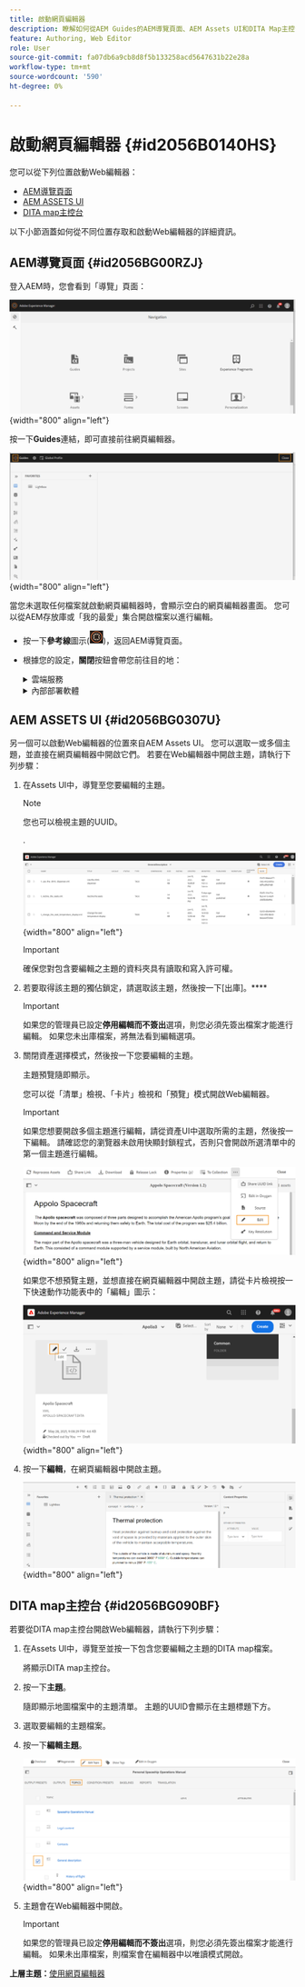 ```yaml
---
title: 啟動網頁編輯器
description: 瞭解如何從AEM Guides的AEM導覽頁面、AEM Assets UI和DITA Map主控台啟動網頁編輯器。
feature: Authoring, Web Editor
role: User
source-git-commit: fa07db6a9cb8d8f5b133258acd5647631b22e28a
workflow-type: tm+mt
source-wordcount: '590'
ht-degree: 0%

---
```


# 啟動網頁編輯器 {#id2056B0140HS}

您可以從下列位置啟動Web編輯器：

- [AEM導覽頁面](#id2056BG00RZJ)
- [AEM ASSETS UI](#id2056BG0307U)
- [DITA map主控台](#id2056BG090BF)

以下小節涵蓋如何從不同位置存取和啟動Web編輯器的詳細資訊。

## AEM導覽頁面 {#id2056BG00RZJ}

登入AEM時，您會看到「導覽」頁面：

![](images/web-editor-from-navigation-page.png){width="800" align="left"}

按一下&#x200B;**Guides**&#x200B;連結，即可直接前往網頁編輯器。

![](images/web-editor-launch-page.png){width="800" align="left"}

當您未選取任何檔案就啟動網頁編輯器時，會顯示空白的網頁編輯器畫面。 您可以從AEM存放庫或「我的最愛」集合開啟檔案以進行編輯。

- 按一下&#x200B;**參考線**&#x200B;圖示(![](images/aem-guides-icon.png))，返回AEM導覽頁面。

- 根據您的設定，**關閉**&#x200B;按鈕會帶您前往目的地：



  <details>

  <summary> 雲端服務 </summary>

  如果您正在使用Cloud Service，請按一下&#x200B;**關閉**&#x200B;按鈕，返回AEM導覽頁面。
  </details>

  <details>

  <summary> 內部部署軟體</summary>

  如果您使用AEM Guides內部部署軟體（4.2.1和更新版本），請按一下右側的&#x200B;**關閉**&#x200B;按鈕，返回至Assets UI中的目前檔案路徑。

  </details>

## AEM ASSETS UI {#id2056BG0307U}

另一個可以啟動Web編輯器的位置來自AEM Assets UI。 您可以選取一或多個主題，並直接在網頁編輯器中開啟它們。 若要在Web編輯器中開啟主題，請執行下列步驟：

1. 在Assets UI中，導覽至您要編輯的主題。

   >[!NOTE]
   >
   > 您也可以檢視主題的UUID。

   .

   ![](images/assets_ui_with_uuid_cs.png){width="800" align="left"}

   >[!IMPORTANT]
   >
   > 確保您對包含要編輯之主題的資料夾具有讀取和寫入許可權。

1. 若要取得該主題的獨佔鎖定，請選取該主題，然後按一下[出庫]。****

   >[!IMPORTANT]
   >
   > 如果您的管理員已設定&#x200B;**停用編輯而不簽出**&#x200B;選項，則您必須先簽出檔案才能進行編輯。 如果您未出庫檔案，將無法看到編輯選項。

1. 關閉資產選擇模式，然後按一下您要編輯的主題。

   主題預覽隨即顯示。

   您可以從「清單」檢視、「卡片」檢視和「預覽」模式開啟Web編輯器。

   >[!IMPORTANT]
   >
   > 如果您想要開啟多個主題進行編輯，請從資產UI中選取所需的主題，然後按一下編輯。 請確認您的瀏覽器未啟用快顯封鎖程式，否則只會開啟所選清單中的第一個主題進行編輯。

   ![](images/edit-from-preview_cs.png){width="800" align="left"}

   如果您不想預覽主題，並想直接在網頁編輯器中開啟主題，請從卡片檢視按一下快速動作功能表中的「編輯」圖示：

   ![](images/edit-topic-from-quick-action_cs.png){width="800" align="left"}

1. 按一下&#x200B;**編輯**，在網頁編輯器中開啟主題。

   ![](images/edit-mode.png){width="800" align="left"}


## DITA map主控台 {#id2056BG090BF}

若要從DITA map主控台開啟Web編輯器，請執行下列步驟：

1. 在Assets UI中，導覽至並按一下包含您要編輯之主題的DITA map檔案。

   將顯示DITA map主控台。

1. 按一下&#x200B;**主題**。

   隨即顯示地圖檔案中的主題清單。 主題的UUID會顯示在主題標題下方。

1. 選取要編輯的主題檔案。

1. 按一下&#x200B;**編輯主題**。

   ![](images/edit-topics-map-console_cs.png){width="800" align="left"}

1. 主題會在Web編輯器中開啟。

   >[!IMPORTANT]
   >
   > 如果您的管理員已設定&#x200B;**停用編輯而不簽出**&#x200B;選項，則您必須先簽出檔案才能進行編輯。 如果未出庫檔案，則檔案會在編輯器中以唯讀模式開啟。


**上層主題：**[&#x200B;使用網頁編輯器](web-editor.md)
